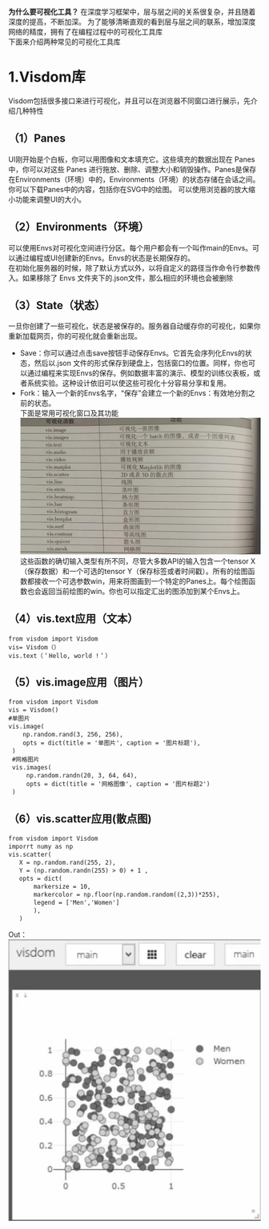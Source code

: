 **为什么要可视化工具？**
在深度学习框架中，层与层之间的关系很复杂，并且随着深度的提高，不断加深。 
为了能够清晰直观的看到层与层之间的联系，增加深度网络的精度，拥有了在编程过程中的可视化工具库  
下面来介绍两种常见的可视化工具库
# 1.Visdom库  
Visdom包括很多接口来进行可视化，并且可以在浏览器不同窗口进行展示，先介绍几种特性    
## （1）Panes  
UI刚开始是个白板，你可以用图像和文本填充它。这些填充的数据出现在 Panes 中，你可以对这些 Panes 进行拖放、删除、调整大小和销毁操作。Panes是保存在Environments（环境）中的，Environments（环境）的状态存储在会话之间。你可以下载Panes中的内容，包括你在SVG中的绘图。
可以使用浏览器的放大缩小功能来调整UI的大小。
## （2）Environments（环境）
可以使用Envs对可视化空间进行分区。每个用户都会有一个叫作main的Envs。可以通过编程或UI创建新的Envs。Envs的状态是长期保存的。  
在初始化服务器的时候，除了默认方式以外，以将自定义的路径当作命令行参数传入。如果移除了 Envs 文件夹下的.json文件，那么相应的环境也会被删除  
## （3）State（状态）
一旦你创建了一些可视化，状态是被保存的。服务器自动缓存你的可视化，如果你重新加载网页，你的可视化就会重新出现。
- Save：你可以通过点击save按钮手动保存Envs。它首先会序列化Envs的状态，然后以.json 文件的形式保存到硬盘上，包括窗口的位置。同样，你也可以通过编程来实现Envs的保存。例如数据丰富的演示、模型的训练仪表板，或者系统实验。这种设计依旧可以使这些可视化十分容易分享和复用。
- Fork：输入一个新的Envs名字，“保存”会建立一个新的Envs：有效地分割之前的状态。  
下面是常用可视化窗口及其功能  
![图片](https://github.com/1511878271/Pytorch/blob/main/5.jpg)  
这些函数的确切输入类型有所不同，尽管大多数API的输入包含一个tensor X（保存数据）和一个可选的tensor Y（保存标签或者时间戳）。所有的绘图函数都接收一个可选参数win，用来将图画到一个特定的Panes上。每个绘图函数也会返回当前绘图的win。你也可以指定汇出的图添加到某个Envs上。
## （4）vis.text应用（文本）  
```  
from visdom import Visdom
vis= Visdom（）
vis.text（＇Hello, world !＇） 
```  
## （5）vis.image应用（图片）  
```  
from visdom import Visdom  
vis = Visdom()  
#单图片
vis.image(  
    np.random.rand(3, 256, 256),  
    opts = dict(title = '单图片', caption = '图片标题'),
 )
 #网格图片  
 vis.images( 
     np.random.randn(20, 3, 64, 64),
     opts = dict(title = '网格图像', caption = '图片标题2')
 )  
 ```  
## （6）vis.scatter应用(散点图)  
 ```  
 from visdom import Visdom  
imporrt numy as np 
vis.scatter(    
    X = np.random.rand(255, 2),
    Y = (np.random.randn(255) > 0) + 1 ,
    opts = dict( 
        markersize = 10,
        markercolor = np.floor(np.random.random((2,3))*255),
        legend = ['Men','Women']
        ),
    )
```
 Out：  
 ![图片](https://github.com/1511878271/Pytorch/blob/main/6.jpg)  
 
